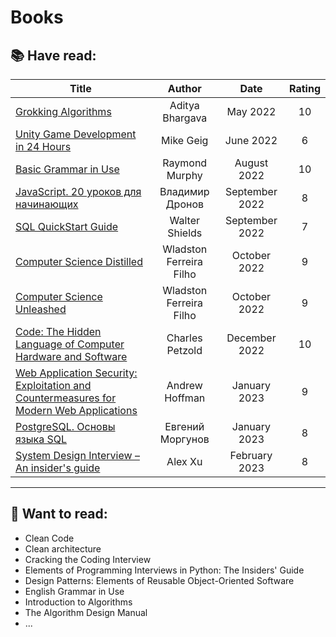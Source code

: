 # Books

## :books: Have read:

| Title                                                                                                                                                                                                                                                             |         Author          |      Date      | Rating |
|-------------------------------------------------------------------------------------------------------------------------------------------------------------------------------------------------------------------------------------------------------------------|:-----------------------:|:--------------:|:------:|
| [Grokking Algorithms](https://www.amazon.com/Grokking-Algorithms-illustrated-programmers-curious/dp/1617292230/ref=sr_1_1?crid=1R1CZ0YICAKIA&keywords=Grokking+Algorithms&qid=1678545314&s=books&sprefix=grokking+algorithms%2Cstripbooks-intl-ship%2C209&sr=1-1) |     Aditya Bhargava     |    May 2022    |   10   |
| [Unity Game Development in 24 Hours](https://www.amazon.com/Unity-Development-Hours-Teach-Yourself/dp/0672336960)                                                                                                                                                 |        Mike Geig        |   June 2022    |   6    |
| [Basic Grammar in Use](https://www.amazon.com/Basic-Grammar-Students-Book-Answers/dp/1316646742/ref=sr_1_5?crid=TJSY3OLRP7B2&keywords=Grammar+in+Use&qid=1678545447&s=books&sprefix=grammar+in+use%2Cstripbooks-intl-ship%2C217&sr=1-5)                           |     Raymond Murphy      |  August 2022   |   10   |
| [JavaScript. 20 уроков для начинающих](https://bhv.ru/product/javascript-20-urokov-dlya-nachinayushhih/)                                                                                                                                                          |     Владимир Дронов     | September 2022 |   8    |
| [SQL QuickStart Guide](https://www.amazon.com/SQL-QuickStart-Guide-Simplified-Manipulating/dp/1945051752)                                                                                                                                                         |     Walter Shields      | September 2022 |   7    |
| [Computer Science Distilled](https://www.amazon.com/Computer-Science-Distilled-Computational-Problems/dp/0997316020)                                                                                                                                              | Wladston Ferreira Filho |  October 2022  |   9    |
| [Computer Science Unleashed](https://www.amazon.com/Computer-Science-Unleashed-Harness-Computational/dp/0997316055)                                                                                                                                               | Wladston Ferreira Filho |  October 2022  |   9    |
| [Code: The Hidden Language of Computer Hardware and Software](https://www.amazon.com/Code-Language-Computer-Hardware-Software/dp/0735611319)                                                                                                                      |     Charles Petzold     | December 2022  |   10   |
| [Web Application Security: Exploitation and Countermeasures for Modern Web Applications](https://www.amazon.com/Web-Application-Security-Exploitation-Countermeasures/dp/1492053112/ref=sr_1_1?keywords=Web+Application+Security&qid=1678546588&sr=8-1)           |     Andrew Hoffman      |  January 2023  |   9    |
| [PostgreSQL. Основы языка SQL](https://www.postgrespro.ru/education/books/sqlprimer)                                                                                                                                                                              |    Евгений Моргунов     |  January 2023  |   8    |
| [System Design Interview – An insider's guide](https://www.amazon.com/System-Design-Interview-insiders-Second/dp/B08CMF2CQF/ref=sr_1_2?keywords=system+design+interview&qid=1678546910&sprefix=system+d%2Caps%2C264&sr=8-2)                                       |         Alex Xu         | February 2023  |   8    |

---

## :scroll: Want to read:

* Clean Code
* Clean architecture
* Cracking the Coding Interview
* Elements of Programming Interviews in Python: The Insiders' Guide
* Design Patterns: Elements of Reusable Object-Oriented Software
* English Grammar in Use
* Introduction to Algorithms
* The Algorithm Design Manual
* ...


